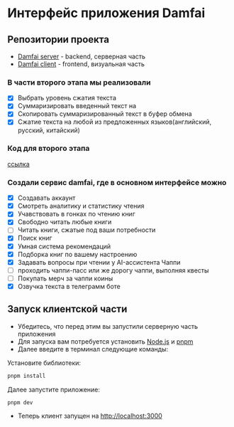 # Интерфейс приложения Damfai

## Репозитории проекта

- [Damfai server](https://github.com/1Dambek1/damfai-server) - backend, серверная часть
- [Damfai client](https://github.com/shms0mms/damfai-client) - frontend, визуальная часть

### В части второго этапа мы реализовали

- [x] Выбрать уровень сжатия текста
- [x] Суммаризировать введенный текст на
- [x] Скопировать суммаризированный текст в буфер обмена
- [x] Сжатие текста на любой из предложенных языков(английский, русский, китайский)

### Код для второго этапа

[ссылка](https://github.com/shms0mms/damfai-client/blob/main/src/components/prettify/index.tsx)

### Создали сервис damfai, где в основном интерфейсе можно

- [x] Создавать аккаунт
- [x] Смотреть аналитику и статистику чтения
- [x] Учавствовать в гонках по чтению книг
- [x] Свободно читать любые книги
- [ ] Читать книги, сжатые под ваши потребности
- [x] Поиск книг
- [x] Умная система рекомендаций
- [x] Подборка книг по вашему настроению
- [x] Задавать вопросы при чтении у AI-ассистента Чаппи
- [ ] проходить чаппи-пасс или же дорогу чаппи, выполняя квесты
- [ ] Покупать мерч за чаппи коины
- [x] Озвучка текста в телеграмм боте

## Запуск клиентской части

- Убедитесь, что перед этим вы запустили серверную часть приложения
- Для запуска вам потребуется установить [Node.js](https://nodejs.org/en/download/package-manager) и [pnpm](https://pnpm.io/installation)
- Далее введите в терминал следующие команды:

Установите библиотеки:

```bash
pnpm install
```

Далее запустите приложение:

```bash
pnpm dev
```

- Теперь клиент запущен на <http://localhost:3000>
